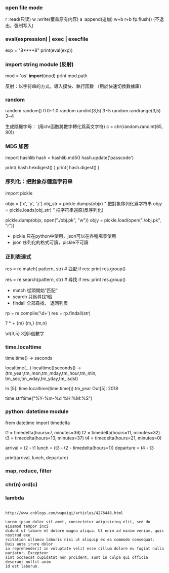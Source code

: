 ### open file mode

  r   :read(只读)
  w   :write(覆盖原有内容)
  a   :append(追加)
  w+b
  r+b
  fp.flush()   (不退出，强制写入)

### eval(expression) | exec | execfile

  exp = "8****8"
  print(eval(exp))

### import string module (反射)

  mod = 'os'
  __import__(mod)
  print mod.path

  反射：以字符串的方式，導入摸快、執行函數
  （用於快速切換數據庫）

### random

  random.random()         0.0~1.0
  random.randint(3,5)     3~5
  random.randrange(3,5)   3~4

  生成隨機字母：
      (用chr函數將數字轉化爲英文字符)
      c = chr(random.randint(65, 90))

### MD5 加密

  import hashlib
  hash = hashlib.md5()
  hash.update('passcode')

  print( hash.hexdigest() )
  print( hash.digest()    )

### 序列化：把對象存儲爲字符串

  import pickle

  objx = ['x', 'y', 'z']
  obj_str = pickle.dumps(objx) " 把對象序列化爲字符串
  objy = pickle.loads(obj_str) “ 把字符串還原(反序列化)

  pickle.dump(objx, open("./obj.pk", "w"))
  objy = pickle.load(open("./obj.pk", "r"))

  * pickle 只在python中使用，json可以在各種場景使用
  * json 序列化的格式可讀，pickle不可讀

### 正則表達式

  res = re.match( pattern, str) # 匹配
  if res:
    print res.group()

  res = re.search(pattern, str) # 尋找
  if res:
    print res.group()

  * match     從頭開始”匹配“
  * search    只爲尋找1個
  * findall   全部尋找， 返回列表

  rp = re.compile('\d+')
  res = rp.findall(str)

  ?  *  +   {m}  {m,}  {m,n}

  \d{3,5}   3到5個數字

### time.localtime

  time.time()  -> seconds

  localtime(...)
    localtime([seconds]) -> (tm_year,tm_mon,tm_mday,tm_hour,tm_min,
                              tm_sec,tm_wday,tm_yday,tm_isdst)

  In [5]: time.localtime(time.time()).tm_year
  Out[5]: 2018

  time.strftime("%Y-%m-%d %H:%M:%S")

### python: datetime module

  from datetime import timedelta

  t1 = timedelta(hours=7, minutes=36)
  t2 = timedelta(hours=11, minutes=32)
  t3 = timedelta(hours=13, minutes=37)
  t4 = timedelta(hours=21, minutes=0)

  arrival = t2 - t1
  lunch = (t3 - t2 - timedelta(hours=1))
  departure = t4 - t3

  print(arrival, lunch, departure)

### map, reduce, filter

### chr(n)   ord(c)

### lambda

~~~~~~~~~|~~~~~~~~~|~~~~~~~~~|~~~~~~~~40~~~~~~~~50~~~~~~~~60~~~~~~~~70~~~~~~~~80|

http://www.cnblogs.com/wupeiqi/articles/4276448.html

Lorem ipsum dolor sit amet, consectetur adipisicing elit, sed do eiusmod tempor inci
didunt ut labore et dolore magna aliqua. Ut enim ad minim veniam, quis nostrud exe
rcitation ullamco laboris nisi ut aliquip ex ea commodo consequat. Duis aute irure dolor 
in reprehenderit in voluptate velit esse cillum dolore eu fugiat nulla pariatur. Excepteur 
sint occaecat cupidatat non proident, sunt in culpa qui officia deserunt mollit anim 
id est laborum.

